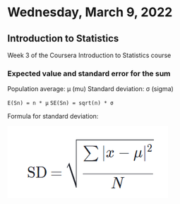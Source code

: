 # Wednesday, March 9, 2022

## Introduction to Statistics

Week 3 of the Coursera Introduction to Statistics course

### Expected value and standard error for the sum

Population average: μ (mu)
Standard deviation: σ (sigma)

`E(Sn) = n * μ`
`SE(Sn) = sqrt(n) * σ`

Formula for standard deviation:

![](../attachments/2022-03-09-17-01-40.png)